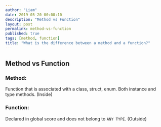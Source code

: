 ```yaml
---
author: "Liam"
date: 2019-05-20 00:00:10
description: "Method vs Function"
layout: post
permalink: method-vs-function
published: true
tags: [method, function]
title: "What is the difference between a method and a function?"
---
```


## Method vs Function

### Method:
Function that is associated with a class, struct, enum. Both instance and type methods. (Inside)

### Function:
Declared in global score and does not belong to `ANY TYPE`. (Outside)
